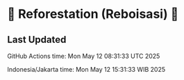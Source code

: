 
# 🌳 Reforestation (Reboisasi) 🌲

## Last Updated

GitHub Actions time: Mon May 12 08:31:33 UTC 2025

Indonesia/Jakarta time: Mon May 12 15:31:33 WIB 2025
